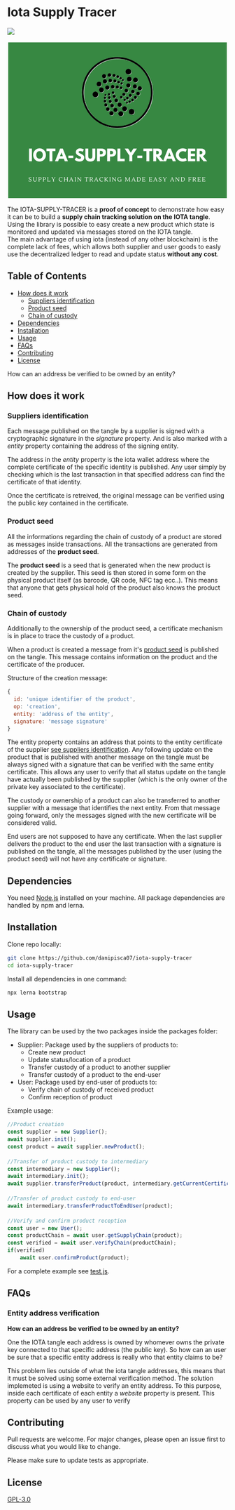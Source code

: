 # Iota Supply Tracer
<img src="https://img.shields.io/badge/Open-Source-brightgreen" />
<p align="center">
    <img src="assets/logo.png" />
</p>

The IOTA-SUPPLY-TRACER is a **proof of concept** to demonstrate how easy it can be to build a **supply chain tracking solution on the IOTA tangle**.  
Using the library is possible to easy create a new product which state is monitored and updated via messages stored on the IOTA tangle.  
The main advantage of using iota (instead of any other blockchain) is the complete lack of fees, which allows both supplier and user goods to easly use the decentralized ledger to read and update status **without any cost**.

## Table of Contents
  - [How does it work](#how-does-it-work) 
    - [Suppliers identification](#suppliers-identification)
    - [Product seed](#product-seed)
    - [Chain of custody](#chain-of-custody)
  - [Dependencies](#dependencies)
  - [Installation](#installation)
  - [Usage](#usage)
  - [FAQs](#faqs)
  - [Contributing](#contributing)
  - [License](#license)

  How can an address be verified to be owned by an entity?

## How does it work

### Suppliers identification
Each message published on the tangle by a supplier is signed with a cryptographic signature in the *signature* property. And is also marked with a *entity* property containing the address of the signing entity.

The address in the *entity* property is the iota wallet address where the complete certificate of the specific identity is published. Any user simply by checking which is the last transaction in that specified address can find the certificate of that identity.

Once the certificate is retreived, the original message can be verified using the public key contained in the certificate.  

### Product seed

All the informations regarding the chain of custody of a product are stored as messages inside transactions. All the transactions are generated from addresses of the **product seed**.

The **product seed** is a seed that is generated when the new product is created by the supplier. This seed is then stored in some form on the physical product itself (as barcode, QR code, NFC tag ecc..). This means that anyone that gets physical hold of the product also knows the product seed.

### Chain of custody
Additionally to the ownership of the product seed, a certificate mechanism is in place to trace the custody of a product.

When a product is created a message from it's [product seed](#product-seed) is published on the tangle. This message contains information on the product and the certificate of the producer.

Structure of the creation message:
```js
{
  id: 'unique identifier of the product',
  op: 'creation',
  entity: 'address of the entity',
  signature: 'message signature'
}
```
The entity property contains an address that points to the entity certificate of the supplier [see suppliers identification](#suppliers-identification).
Any following update on the product that is published with another message on the tangle must be always signed with a signature that can be verified with the same entity certificate. This allows any user to verify that all status update on the tangle have actually been published by the supplier (which is the only owner of the private key associated to the certificate).

The custody or ownership of a product can also be transferred to another supplier with a message that identifies the next entity. From that message going forward, only the messages signed with the new certificate will be considered valid.

End users are not supposed to have any certificate. When the last supplier delivers the product to the end user the last transaction with a signature is published on the tangle, all the messages published by the user (using the product seed) will not have any certificate or signature.

## Dependencies

You need [Node.js](https://nodejs.org/en/) installed on your machine. 
All package dependencies are handled by npm and lerna.

## Installation

Clone repo locally:
```bash
git clone https://github.com/danipisca07/iota-supply-tracer
cd iota-supply-tracer
```
Install all dependencies in one command:
```bash
npx lerna bootstrap
```
## Usage
The library can be used by the two packages inside the packages folder:  
- Supplier: Package used by the suppliers of products to:  
    - Create new product
    - Update status/location of a product
    - Transfer custody of a product to another supplier
    - Transfer custody of a product to the end-user
- User: Package used by end-user of products to:
    - Verify chain of custody of received product
    - Confirm reception of product

Example usage:
```js
//Product creation
const supplier = new Supplier();
await supplier.init();
const product = await supplier.newProduct();

//Transfer of product custody to intermediary
const intermediary = new Supplier();
await intermediary.init();
await supplier.transferProduct(product, intermediary.getCurrentCertificate());

//Transfer of product custody to end-user
await intermediary.transferProductToEndUser(product);

//Verify and confirm product reception
const user = new User();
const productChain = await user.getSupplyChain(product);
const verified = await user.verifyChain(productChain);
if(verified)
    await user.confirmProduct(product);
```

For a complete example see [test.js](test.js).

## FAQs

### Entity address verification
**How can an address be verified to be owned by an entity?**

One the IOTA tangle each address is owned by whomever owns the private key connected to that specific address (the public key). So how can an user be sure that a specific entity address is really who that entity claims to be?

This problem lies outside of what the iota tangle addresses, this means that it must be solved using some external verification method. The solution implemeted is using a website to verify an entity address. To this purpose, inside each certificate of each entity a *website* property is present. This property can be used by any user to verify 

## Contributing
Pull requests are welcome. For major changes, please open an issue first to discuss what you would like to change.

Please make sure to update tests as appropriate.

## License
[GPL-3.0](https://choosealicense.com/licenses/gpl-3.0/)